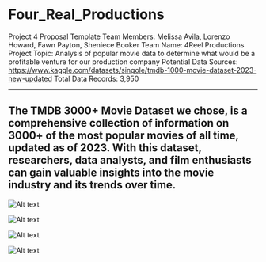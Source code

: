 # Four_Real_Productions
Project 4 Proposal Template
Team Members:  Melissa Avila, Lorenzo Howard, Fawn Payton, Sheniece Booker
Team Name: 4Reel Productions
Project Topic: Analysis of popular movie data to determine what would be a profitable venture for our production company
Potential Data Sources: https://www.kaggle.com/datasets/singole/tmdb-1000-movie-dataset-2023-new-updated
Total Data Records: 3,950

-----------------------------------------
The TMDB 3000+ Movie Dataset we chose, is a comprehensive collection of information on 3000+ of the most popular movies of all time, updated as of 2023. With this dataset, researchers, data analysts, and film enthusiasts can gain valuable insights into the movie industry and its trends over time. 
---------------------------------------------------------


![Alt text](image.png)

![Alt text](image-1.png)

![Alt text](image-2.png)

![Alt text](image-3.png)

